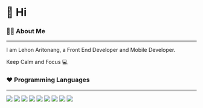 # 👋 Hi

  

### 👨‍💻 About Me

---

I am Lehon Aritonang, a Front End Developer and Mobile Developer. 

Keep Calm and Focus  :computer:

  

### ❤️ Programming Languages 

---

![](https://img.shields.io/badge/code-JavaScript-%233282B8)
![](https://img.shields.io/badge/code-React.js-%233282B8)
![](https://img.shields.io/badge/code-ReacNative.js-%233282B8)
![](https://img.shields.io/badge/code-SASS-%233282B8)
![](https://img.shields.io/badge/code-Bootstrap-%233282B8)
![](https://img.shields.io/badge/code-TailwindCss-%233282B8)
![](https://img.shields.io/badge/code-TypeScript-%233282B8)
![](https://img.shields.io/badge/code-Node.js-%233282B8)
![](https://img.shields.io/badge/code-Express-%233282B8)
